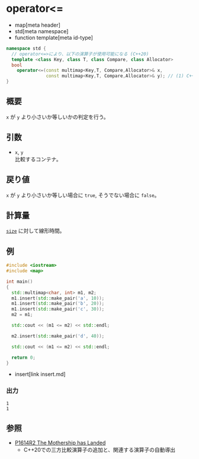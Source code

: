 # operator<=
* map[meta header]
* std[meta namespace]
* function template[meta id-type]

```cpp
namespace std {
  // operator<=>により、以下の演算子が使用可能になる (C++20)
  template <class Key, class T, class Compare, class Allocator>
  bool
    operator<=(const multimap<Key,T, Compare,Allocator>& x,
               const multimap<Key,T, Compare,Allocator>& y); // (1) C++03
}
```

## 概要
`x` が `y` より小さいか等しいかの判定を行う。


## 引数
- `x`, `y`<br/>
比較するコンテナ。


## 戻り値
`x` が `y` より小さいか等しい場合に `true`, そうでない場合に `false`。


## 計算量
[`size`](size.md) に対して線形時間。


## 例
```cpp example
#include <iostream>
#include <map>

int main()
{
  std::multimap<char, int> m1, m2;
  m1.insert(std::make_pair('a', 10));
  m1.insert(std::make_pair('b', 20));
  m1.insert(std::make_pair('c', 30));
  m2 = m1;

  std::cout << (m1 <= m2) << std::endl;

  m2.insert(std::make_pair('d', 40));

  std::cout << (m1 <= m2) << std::endl;

  return 0;
}
```
* insert[link insert.md]

### 出力
```
1
1
```


## 参照
- [P1614R2 The Mothership has Landed](https://www.open-std.org/jtc1/sc22/wg21/docs/papers/2019/p1614r2.html)
    - C++20での三方比較演算子の追加と、関連する演算子の自動導出
